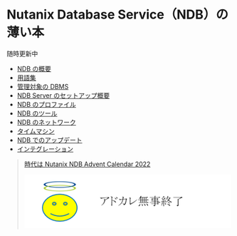 # Nutanix Database Service（NDB）の薄い本

随時更新中

* [NDB の概要](/01_overview.md)
* [用語集](/02_terminology.md)
* [管理対象の DBMS](/03_dbms.md)
* [NDB Server のセットアップ概要](/04_ndb-setup.md)
* [NDB のプロファイル](/05_profile.md)
* [NDB のツール](/06_utilities.md)
* [NDB のネットワーク](/07_network.md)
* [タイムマシン](/08_time-machine.md)
* [NDB でのアップデート](/09_update.md)
* [インテグレーション](/10_integration.md)


> [時代は Nutanix NDB Advent Calendar 2022](https://adventar.org/calendars/8353)
> 
> ![無事終了](/images/NDB-Advent-Calendar-2022-End.png)
